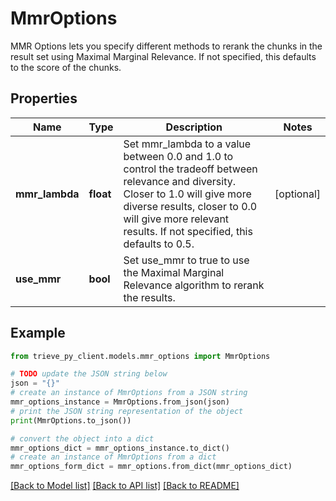 # MmrOptions

MMR Options lets you specify different methods to rerank the chunks in the result set using Maximal Marginal Relevance. If not specified, this defaults to the score of the chunks.

## Properties

Name | Type | Description | Notes
------------ | ------------- | ------------- | -------------
**mmr_lambda** | **float** | Set mmr_lambda to a value between 0.0 and 1.0 to control the tradeoff between relevance and diversity. Closer to 1.0 will give more diverse results, closer to 0.0 will give more relevant results. If not specified, this defaults to 0.5. | [optional] 
**use_mmr** | **bool** | Set use_mmr to true to use the Maximal Marginal Relevance algorithm to rerank the results. | 

## Example

```python
from trieve_py_client.models.mmr_options import MmrOptions

# TODO update the JSON string below
json = "{}"
# create an instance of MmrOptions from a JSON string
mmr_options_instance = MmrOptions.from_json(json)
# print the JSON string representation of the object
print(MmrOptions.to_json())

# convert the object into a dict
mmr_options_dict = mmr_options_instance.to_dict()
# create an instance of MmrOptions from a dict
mmr_options_form_dict = mmr_options.from_dict(mmr_options_dict)
```
[[Back to Model list]](../README.md#documentation-for-models) [[Back to API list]](../README.md#documentation-for-api-endpoints) [[Back to README]](../README.md)



